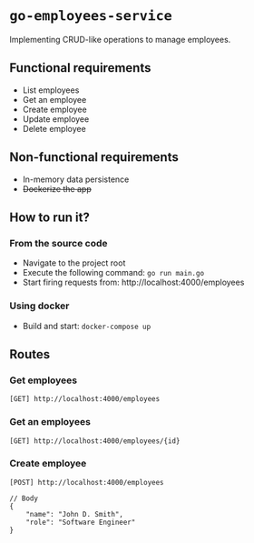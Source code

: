 # `go-employees-service`

Implementing CRUD-like operations to manage employees.

## Functional requirements

- List employees
- Get an employee
- Create employee
- Update employee
- Delete employee

## Non-functional requirements

- In-memory data persistence
- ~~Dockerize the app~~

## How to run it?

### From the source code

- Navigate to the project root
- Execute the following command: `go run main.go`
- Start firing requests from: http://localhost:4000/employees

### Using docker

- Build and start: `docker-compose up`

## Routes

### Get employees

`[GET] http://localhost:4000/employees`

### Get an employees

`[GET] http://localhost:4000/employees/{id}`

### Create employee

`[POST] http://localhost:4000/employees`

```
// Body
{
    "name": "John D. Smith",
    "role": "Software Engineer"
}
```
